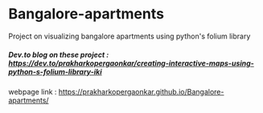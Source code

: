 # Bangalore-apartments
Project on visualizing bangalore apartments using python's folium library

##### Dev.to blog on these project : https://dev.to/prakharkopergaonkar/creating-interactive-maps-using-python-s-folium-library-iki

webpage link : https://prakharkopergaonkar.github.io/Bangalore-apartments/
